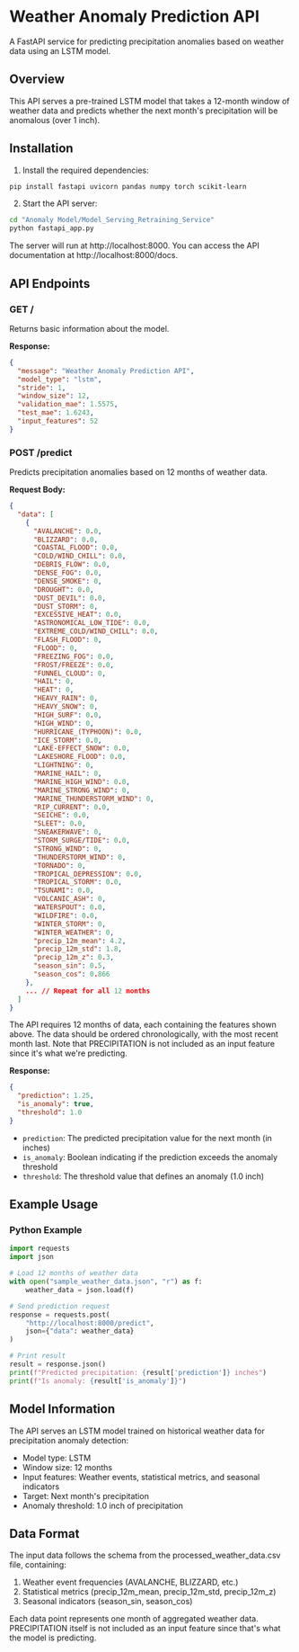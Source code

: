 # Weather Anomaly Prediction API

A FastAPI service for predicting precipitation anomalies based on weather data using an LSTM model.

## Overview

This API serves a pre-trained LSTM model that takes a 12-month window of weather data and predicts whether the next month's precipitation will be anomalous (over 1 inch).

## Installation

1. Install the required dependencies:

```bash
pip install fastapi uvicorn pandas numpy torch scikit-learn
```

2. Start the API server:

```bash
cd "Anomaly Model/Model_Serving_Retraining_Service"
python fastapi_app.py
```

The server will run at http://localhost:8000. You can access the API documentation at http://localhost:8000/docs.

## API Endpoints

### GET /

Returns basic information about the model.

**Response:**
```json
{
  "message": "Weather Anomaly Prediction API",
  "model_type": "lstm",
  "stride": 1,
  "window_size": 12,
  "validation_mae": 1.5575,
  "test_mae": 1.6243,
  "input_features": 52
}
```

### POST /predict

Predicts precipitation anomalies based on 12 months of weather data.

**Request Body:**

```json
{
  "data": [
    {
      "AVALANCHE": 0.0,
      "BLIZZARD": 0.0,
      "COASTAL_FLOOD": 0.0,
      "COLD/WIND_CHILL": 0.0,
      "DEBRIS_FLOW": 0.0,
      "DENSE_FOG": 0.0,
      "DENSE_SMOKE": 0,
      "DROUGHT": 0.0,
      "DUST_DEVIL": 0.0,
      "DUST_STORM": 0,
      "EXCESSIVE_HEAT": 0.0,
      "ASTRONOMICAL_LOW_TIDE": 0.0,
      "EXTREME_COLD/WIND_CHILL": 0.0,
      "FLASH_FLOOD": 0,
      "FLOOD": 0,
      "FREEZING_FOG": 0.0,
      "FROST/FREEZE": 0.0,
      "FUNNEL_CLOUD": 0,
      "HAIL": 0,
      "HEAT": 0,
      "HEAVY_RAIN": 0,
      "HEAVY_SNOW": 0,
      "HIGH_SURF": 0.0,
      "HIGH_WIND": 0,
      "HURRICANE_(TYPHOON)": 0.0,
      "ICE_STORM": 0.0,
      "LAKE-EFFECT_SNOW": 0.0,
      "LAKESHORE_FLOOD": 0.0,
      "LIGHTNING": 0,
      "MARINE_HAIL": 0,
      "MARINE_HIGH_WIND": 0.0,
      "MARINE_STRONG_WIND": 0,
      "MARINE_THUNDERSTORM_WIND": 0,
      "RIP_CURRENT": 0.0,
      "SEICHE": 0.0,
      "SLEET": 0.0,
      "SNEAKERWAVE": 0,
      "STORM_SURGE/TIDE": 0.0,
      "STRONG_WIND": 0,
      "THUNDERSTORM_WIND": 0,
      "TORNADO": 0,
      "TROPICAL_DEPRESSION": 0.0,
      "TROPICAL_STORM": 0.0,
      "TSUNAMI": 0.0,
      "VOLCANIC_ASH": 0,
      "WATERSPOUT": 0.0,
      "WILDFIRE": 0.0,
      "WINTER_STORM": 0,
      "WINTER_WEATHER": 0,
      "precip_12m_mean": 4.2,
      "precip_12m_std": 1.8,
      "precip_12m_z": 0.3,
      "season_sin": 0.5,
      "season_cos": 0.866
    },
    ... // Repeat for all 12 months
  ]
}
```

The API requires 12 months of data, each containing the features shown above. The data should be ordered chronologically, with the most recent month last. Note that PRECIPITATION is not included as an input feature since it's what we're predicting.

**Response:**

```json
{
  "prediction": 1.25,
  "is_anomaly": true,
  "threshold": 1.0
}
```

- `prediction`: The predicted precipitation value for the next month (in inches)
- `is_anomaly`: Boolean indicating if the prediction exceeds the anomaly threshold
- `threshold`: The threshold value that defines an anomaly (1.0 inch)

## Example Usage

### Python Example

```python
import requests
import json

# Load 12 months of weather data
with open("sample_weather_data.json", "r") as f:
    weather_data = json.load(f)

# Send prediction request
response = requests.post(
    "http://localhost:8000/predict",
    json={"data": weather_data}
)

# Print result
result = response.json()
print(f"Predicted precipitation: {result['prediction']} inches")
print(f"Is anomaly: {result['is_anomaly']}")
```

## Model Information

The API serves an LSTM model trained on historical weather data for precipitation anomaly detection:

- Model type: LSTM
- Window size: 12 months
- Input features: Weather events, statistical metrics, and seasonal indicators
- Target: Next month's precipitation
- Anomaly threshold: 1.0 inch of precipitation

## Data Format

The input data follows the schema from the processed_weather_data.csv file, containing:

1. Weather event frequencies (AVALANCHE, BLIZZARD, etc.)
2. Statistical metrics (precip_12m_mean, precip_12m_std, precip_12m_z)
3. Seasonal indicators (season_sin, season_cos)

Each data point represents one month of aggregated weather data. PRECIPITATION itself is not included as an input feature since that's what the model is predicting. 
